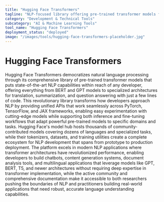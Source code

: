 ```yaml
---
title: "Hugging Face Transformers"
tagline: "NLP-focused library offering pre-trained transformer models for text classification, translation, summarization"
category: "Development & Technical Tools"
subcategory: "AI & Machine Learning Tools"
tool_name: "Hugging Face Transformers"
deployment_status: "deployed"
image: "/images/tools/hugging-face-transformers-placeholder.jpg"
---
```


# Hugging Face Transformers

Hugging Face Transformers democratizes natural language processing through its comprehensive library of pre-trained transformer models that puts state-of-the-art NLP capabilities within reach of any developer, offering everything from BERT and GPT models to specialized architectures for translation, summarization, and question answering with just a few lines of code. This revolutionary library transforms how developers approach NLP by providing unified APIs that work seamlessly across PyTorch, TensorFlow, and JAX frameworks, enabling easy experimentation with cutting-edge models while supporting both inference and fine-tuning workflows that adapt powerful pre-trained models to specific domains and tasks. Hugging Face's model hub hosts thousands of community-contributed models covering dozens of languages and specialized tasks, while their tokenizers, datasets, and training utilities create a complete ecosystem for NLP development that spans from prototype to production deployment. The platform excels in modern NLP applications where transformer architectures have revolutionized performance, enabling developers to build chatbots, content generation systems, document analysis tools, and multilingual applications that leverage models like GPT, BERT, T5, and newer architectures without requiring deep expertise in transformer implementation, while the active community and comprehensive documentation make it accessible to both researchers pushing the boundaries of NLP and practitioners building real-world applications that need robust, accurate language understanding capabilities.